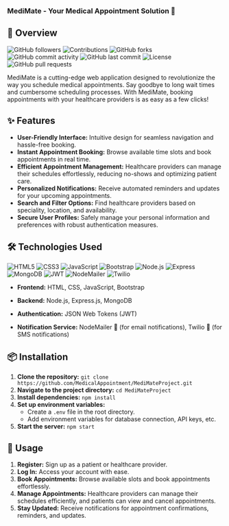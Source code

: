 ### MediMate - Your Medical Appointment Solution 📅

## 🚀 Overview

![GitHub followers](https://img.shields.io/github/followers/MediMateBooking?style=social)
![Contributions](https://img.shields.io/github/contributors/MediMateBooking/MediMateProject)
![GitHub forks](https://img.shields.io/github/forks/MediMateBooking/MediMateProject?style=social)
![GitHub commit activity](https://img.shields.io/github/commit-activity/m/MediMateBooking/MediMateProject)
![GitHub last commit](https://img.shields.io/github/last-commit/MediMateBooking/MediMateProject)
![License](https://img.shields.io/github/license/MediMateBooking/MediMateProject)
![GitHub pull requests](https://img.shields.io/github/issues-pr/MediMateBooking/MediMateProject)

MediMate is a cutting-edge web application designed to revolutionize the way you schedule medical appointments. Say goodbye to long wait times and cumbersome scheduling processes. With MediMate, booking appointments with your healthcare providers is as easy as a few clicks!

## ✨ Features

- **User-Friendly Interface:** Intuitive design for seamless navigation and hassle-free booking.
- **Instant Appointment Booking:** Browse available time slots and book appointments in real time.
- **Efficient Appointment Management:** Healthcare providers can manage their schedules effortlessly, reducing no-shows and optimizing patient care.
- **Personalized Notifications:** Receive automated reminders and updates for your upcoming appointments.
- **Search and Filter Options:** Find healthcare providers based on speciality, location, and availability.
- **Secure User Profiles:** Safely manage your personal information and preferences with robust authentication measures.

## 🛠️ Technologies Used

![HTML5](https://img.shields.io/badge/HTML5-blue.svg)
![CSS3](https://img.shields.io/badge/CSS3-blue.svg)
![JavaScript](https://img.shields.io/badge/JavaScript-yellow.svg)
![Bootstrap](https://img.shields.io/badge/Bootstrap-563d7c.svg)
![Node.js](https://img.shields.io/badge/Node.js-green.svg)
![Express](https://img.shields.io/badge/Express-000000.svg)
![MongoDB](https://img.shields.io/badge/MongoDB-47A248.svg)
![JWT](https://img.shields.io/badge/JSON%20Web%20Tokens-black.svg)
![NodeMailer](https://img.shields.io/badge/NodeMailer-34495e.svg)
![Twilio](https://img.shields.io/badge/Twilio-FFAA00.svg)

- **Frontend:** HTML, CSS, JavaScript, Bootstrap

- **Backend:** Node.js, Express.js, MongoDB

- **Authentication:** JSON Web Tokens (JWT)

- **Notification Service:** NodeMailer 📧 (for email notifications), Twilio 📱 (for SMS notifications)

## 📦 Installation

1. **Clone the repository:** `git clone https://github.com/MedicalAppointment/MediMateProject.git`
2. **Navigate to the project directory:** `cd MediMateProject`
3. **Install dependencies:** `npm install`
4. **Set up environment variables:**
   - Create a `.env` file in the root directory.
   - Add environment variables for database connection, API keys, etc.
5. **Start the server:** `npm start`

## 🚀 Usage

1. **Register:** Sign up as a patient or healthcare provider.
2. **Log In:** Access your account with ease.
3. **Book Appointments:** Browse available slots and book appointments effortlessly.
4. **Manage Appointments:** Healthcare providers can manage their schedules efficiently, and patients can view and cancel appointments.
5. **Stay Updated:** Receive notifications for appointment confirmations, reminders, and updates.
